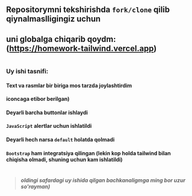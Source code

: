 ## Repositorymni tekshirishda `fork/clone` qilib qiynalmaslligingiz uchun
## uni globalga chiqarib qoydm: (https://homework-tailwind.vercel.app)
#
### Uy ishi tasnifi:
#### Text va rasmlar bir biriga mos tarzda joylashtirdim
#### iconcaga etibor berilgan)
#### Deyarli barcha buttonlar ishlaydi
#### `JavaScript` alertlar uchun ishlatildi
#### Deyarli hech narsa `default` holatda qolmadi
#### `Bootstrap` ham integratsiya qilingan (lekin kop holda tailwind bilan chiqisha olmadi, shuning uchun kam ishlatildi)
#
#
> ##### oldingi safardagi uy ishida qilgan bachkanaligmga ming bor uzur so'rayman) 